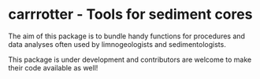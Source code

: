 # carrrotter - Tools for sediment cores

The aim of this package is to bundle handy functions for procedures and data analyses often used by limnogeologists and sedimentologists.

This package is under development and contributors are welcome to make their code available as well!

